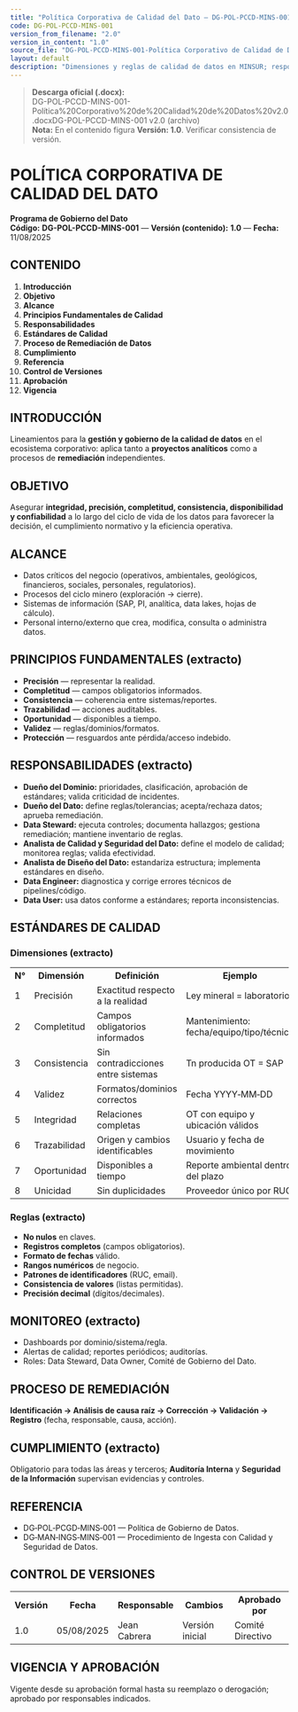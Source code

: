 ```yaml
---
title: "Política Corporativa de Calidad del Dato — DG-POL-PCCD-MINS-001 v2.0 (archivo)"
code: DG-POL-PCCD-MINS-001
version_from_filename: "2.0"
version_in_content: "1.0"
source_file: "DG-POL-PCCD-MINS-001-Política Corporativo de Calidad de Datos v2.0.docx"
layout: default
description: "Dimensiones y reglas de calidad de datos en MINSUR; responsabilidades, monitoreo y remediación."
---
```


> **Descarga oficial (.docx):**  
> DG-POL-PCCD-MINS-001-Política%20Corporativo%20de%20Calidad%20de%20Datos%20v2.0.docxDG-POL-PCCD-MINS-001 v2.0 (archivo)</a>  
> **Nota:** En el contenido figura **Versión: 1.0**. Verificar consistencia de versión.

# POLÍTICA CORPORATIVA DE CALIDAD DEL DATO
**Programa de Gobierno del Dato**  
**Código:** **DG-POL-PCCD-MINS-001** — **Versión (contenido):** **1.0** — **Fecha:** 11/08/2025

## CONTENIDO
1. **Introducción**  
2. **Objetivo**  
3. **Alcance**  
4. **Principios Fundamentales de Calidad**  
5. **Responsabilidades**  
6. **Estándares de Calidad**  
7. **Proceso de Remediación de Datos**  
8. **Cumplimiento**  
9. **Referencia**  
10. **Control de Versiones**  
11. **Aprobación**  
12. **Vigencia**

## INTRODUCCIÓN
Lineamientos para la **gestión y gobierno de la calidad de datos** en el ecosistema corporativo: aplica tanto a **proyectos analíticos** como a procesos de **remediación** independientes.

## OBJETIVO
Asegurar **integridad, precisión, completitud, consistencia, disponibilidad y confiabilidad** a lo largo del ciclo de vida de los datos para favorecer la decisión, el cumplimiento normativo y la eficiencia operativa.

## ALCANCE
- Datos críticos del negocio (operativos, ambientales, geológicos, financieros, sociales, personales, regulatorios).  
- Procesos del ciclo minero (exploración → cierre).  
- Sistemas de información (SAP, PI, analítica, data lakes, hojas de cálculo).  
- Personal interno/externo que crea, modifica, consulta o administra datos.

## PRINCIPIOS FUNDAMENTALES (extracto)
- **Precisión** — representar la realidad.  
- **Completitud** — campos obligatorios informados.  
- **Consistencia** — coherencia entre sistemas/reportes.  
- **Trazabilidad** — acciones auditables.  
- **Oportunidad** — disponibles a tiempo.  
- **Validez** — reglas/dominios/formatos.  
- **Protección** — resguardos ante pérdida/acceso indebido.

## RESPONSABILIDADES (extracto)
- **Dueño del Dominio:** prioridades, clasificación, aprobación de estándares; valida criticidad de incidentes.  
- **Dueño del Dato:** define reglas/tolerancias; acepta/rechaza datos; aprueba remediación.  
- **Data Steward:** ejecuta controles; documenta hallazgos; gestiona remediación; mantiene inventario de reglas.  
- **Analista de Calidad y Seguridad del Dato:** define el modelo de calidad; monitorea reglas; valida efectividad.  
- **Analista de Diseño del Dato:** estandariza estructura; implementa estándares en diseño.  
- **Data Engineer:** diagnostica y corrige errores técnicos de pipelines/código.  
- **Data User:** usa datos conforme a estándares; reporta inconsistencias.

## ESTÁNDARES DE CALIDAD
### Dimensiones (extracto)
<table>
<tr><th>N°</th><th>Dimensión</th><th>Definición</th><th>Ejemplo</th></tr>
<tr><td>1</td><td>Precisión</td><td>Exactitud respecto a la realidad</td><td>Ley mineral = laboratorio</td></tr>
<tr><td>2</td><td>Completitud</td><td>Campos obligatorios informados</td><td>Mantenimiento: fecha/equipo/tipo/técnico</td></tr>
<tr><td>3</td><td>Consistencia</td><td>Sin contradicciones entre sistemas</td><td>Tn producida OT = SAP</td></tr>
<tr><td>4</td><td>Validez</td><td>Formatos/dominios correctos</td><td>Fecha YYYY‑MM‑DD</td></tr>
<tr><td>5</td><td>Integridad</td><td>Relaciones completas</td><td>OT con equipo y ubicación válidos</td></tr>
<tr><td>6</td><td>Trazabilidad</td><td>Origen y cambios identificables</td><td>Usuario y fecha de movimiento</td></tr>
<tr><td>7</td><td>Oportunidad</td><td>Disponibles a tiempo</td><td>Reporte ambiental dentro del plazo</td></tr>
<tr><td>8</td><td>Unicidad</td><td>Sin duplicidades</td><td>Proveedor único por RUC</td></tr>
</table>

### Reglas (extracto)
- **No nulos** en claves.  
- **Registros completos** (campos obligatorios).  
- **Formato de fechas** válido.  
- **Rangos numéricos** de negocio.  
- **Patrones de identificadores** (RUC, email).  
- **Consistencia de valores** (listas permitidas).  
- **Precisión decimal** (dígitos/decimales).

## MONITOREO (extracto)
- Dashboards por dominio/sistema/regla.  
- Alertas de calidad; reportes periódicos; auditorías.  
- Roles: Data Steward, Data Owner, Comité de Gobierno del Dato.

## PROCESO DE REMEDIACIÓN
**Identificación → Análisis de causa raíz → Corrección → Validación → Registro** (fecha, responsable, causa, acción).

## CUMPLIMIENTO (extracto)
Obligatorio para todas las áreas y terceros; **Auditoría Interna** y **Seguridad de la Información** supervisan evidencias y controles.

## REFERENCIA
- DG‑POL‑PCGD‑MINS‑001 — Política de Gobierno de Datos.  
- DG‑MAN‑INGS‑MINS‑001 — Procedimiento de Ingesta con Calidad y Seguridad de Datos.

## CONTROL DE VERSIONES
<table>
<tr><th>Versión</th><th>Fecha</th><th>Responsable</th><th>Cambios</th><th>Aprobado por</th></tr>
<tr><td>1.0</td><td>05/08/2025</td><td>Jean Cabrera</td><td>Versión inicial</td><td>Comité Directivo</td></tr>
</table>

## VIGENCIA Y APROBACIÓN
Vigente desde su aprobación formal hasta su reemplazo o derogación; aprobado por responsables indicados.
